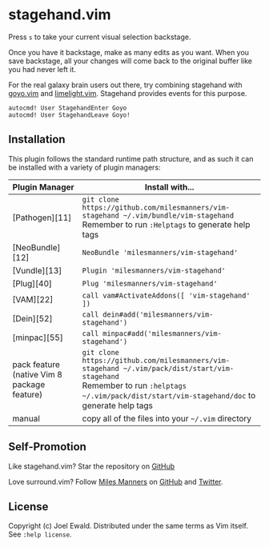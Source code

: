 # stagehand.vim

Press `s` to take your current visual selection backstage.

Once you have it backstage, make as many edits as you want. When you save backstage, all your changes will come back to the original buffer like you had never left it.

For the real galaxy brain users out there, try combining stagehand with
[goyo.vim](https://github.com/junegunn/goyo.vim) and [limelight.vim](https://github.com/junegunn/limelight.vim). Stagehand provides events for this purpose.

```vim
autocmd! User StagehandEnter Goyo
autocmd! User StagehandLeave Goyo!
```

## Installation

This plugin follows the standard runtime path structure, and as such it can be installed with a variety of plugin managers:

| Plugin Manager | Install with... |
| ------------- | ------------- |
| [Pathogen][11] | `git clone https://github.com/milesmanners/vim-stagehand ~/.vim/bundle/vim-stagehand`<br/>Remember to run `:Helptags` to generate help tags |
| [NeoBundle][12] | `NeoBundle 'milesmanners/vim-stagehand'` |
| [Vundle][13] | `Plugin 'milesmanners/vim-stagehand'` |
| [Plug][40] | `Plug 'milesmanners/vim-stagehand'` |
| [VAM][22] | `call vam#ActivateAddons([ 'vim-stagehand' ])` |
| [Dein][52] | `call dein#add('milesmanners/vim-stagehand')` |
| [minpac][55] | `call minpac#add('milesmanners/vim-stagehand')` |
| pack feature (native Vim 8 package feature)| `git clone https://github.com/milesmanners/vim-stagehand ~/.vim/pack/dist/start/vim-stagehand`<br/>Remember to run `:helptags ~/.vim/pack/dist/start/vim-stagehand/doc` to generate help tags |
| manual | copy all of the files into your `~/.vim` directory |

## Self-Promotion

Like stagehand.vim?  Star the repository on
[GitHub](https://github.com/milesmanners/vim-stagehand)

Love surround.vim?  Follow [Miles Manners](https://repo.dmm.gg) on
[GitHub](https://github.com/milesmanners) and
[Twitter](http://twitter.com/milesmanners).

## License

Copyright (c) Joel Ewald.  Distributed under the same terms as Vim itself.
See `:help license`.
